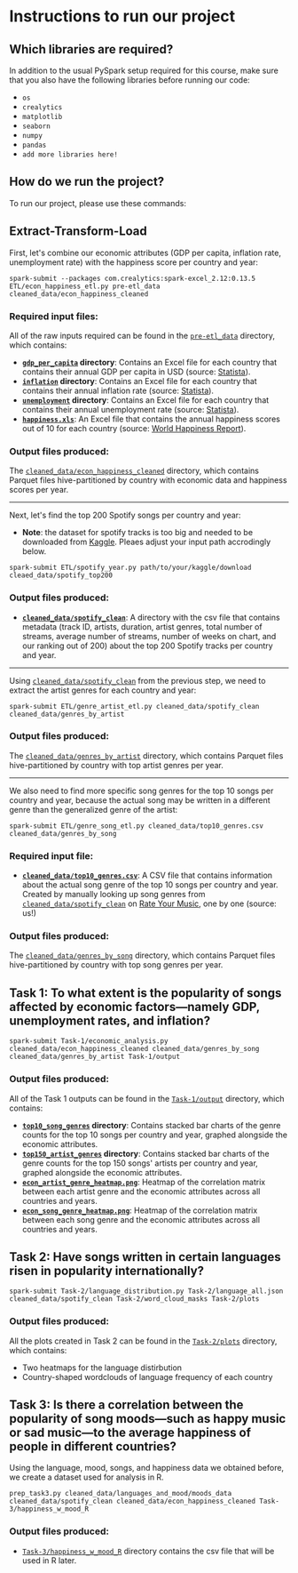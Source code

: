 # Instructions to run our project

## Which libraries are required?

In addition to the usual PySpark setup required for this course, make sure that you also have the following libraries before running our code:

- `os`
- `crealytics`
- `matplotlib`
- `seaborn`
- `numpy`
- `pandas`
- `add more libraries here!`


## How do we run the project?

To run our project, please use these commands:

## Extract-Transform-Load

First, let's combine our economic attributes (GDP per capita, inflation rate, unemployment rate) with the happiness score per country and year:

```
spark-submit --packages com.crealytics:spark-excel_2.12:0.13.5 ETL/econ_happiness_etl.py pre-etl_data cleaned_data/econ_happiness_cleaned
```

### Required input files:

All of the raw inputs required can be found in the [`pre-etl_data`](pre-etl_data) directory, which contains:

- **[`gdp_per_capita`](pre-etl_data/gdp_per_capita) directory**: Contains an Excel file for each country that contains their annual GDP per capita in USD (source: [Statista](https://www.statista.com/)).
- **[`inflation`](pre-etl_data/inflation) directory**: Contains an Excel file for each country that contains their annual inflation rate (source: [Statista](https://www.statista.com/)).
- **[`unemployment`](pre-etl_data/unemployment) directory**: Contains an Excel file for each country that contains their annual unemployment rate (source: [Statista](https://www.statista.com/)).
- **[`happiness.xls`](pre-etl_data/happiness.xls)**: An Excel file that contains the annual happiness scores out of 10 for each country (source: [World Happiness Report](https://worldhappiness.report/data/)).


### Output files produced:

The [`cleaned_data/econ_happiness_cleaned`](cleaned_data/econ_happiness_cleaned) directory, which contains Parquet files hive-partitioned by country with economic data and happiness scores per year.

---

Next, let's find the top 200 Spotify songs per country and year:

- **Note**: the dataset for spotify tracks is too big and needed to be downloaded from [Kaggle](https://www.kaggle.com/datasets/jfreyberg/spotify-chart-data). Pleaes adjust your input path accrodingly below.

```
spark-submit ETL/spotify_year.py path/to/your/kaggle/download cleaed_data/spotify_top200
```

### Output files produced:

- **[`cleaned_data/spotify_clean`](cleaned_data/spotify_clean)**: A directory with the csv file that contains metadata (track ID, artists, duration, artist genres, total number of streams, average number of streams, number of weeks on chart, and our ranking out of 200) about the top 200 Spotify tracks per country and year.

---

Using [`cleaned_data/spotify_clean`](cleaned_data/spotify_clean) from the previous step, we need to extract the artist genres for each country and year:

```
spark-submit ETL/genre_artist_etl.py cleaned_data/spotify_clean cleaned_data/genres_by_artist
```

### Output files produced:

The [`cleaned_data/genres_by_artist`](cleaned_data/genres_by_artist) directory, which contains Parquet files hive-partitioned by country with top artist genres per year.

---

We also need to find more specific song genres for the top 10 songs per country and year, because the actual song may be written in a different genre than the generalized genre of the artist:

```
spark-submit ETL/genre_song_etl.py cleaned_data/top10_genres.csv cleaned_data/genres_by_song
```

### Required input file:

- **[`cleaned_data/top10_genres.csv`](cleaned_data/top10_genres.csv)**: A CSV file that contains information about the actual song genre of the top 10 songs per country and year. Created by manually looking up song genres from [`cleaned_data/spotify_clean`](cleaned_data/spotify_clean) on [Rate Your Music](https://rateyourmusic.com/), one by one (source: us!)

### Output files produced:

The [`cleaned_data/genres_by_song`](cleaned_data/genres_by_song) directory, which contains Parquet files hive-partitioned by country with top song genres per year.


## Task 1: To what extent is the popularity of songs affected by economic factors—namely GDP, unemployment rates, and inflation?

```
spark-submit Task-1/economic_analysis.py cleaned_data/econ_happiness_cleaned cleaned_data/genres_by_song cleaned_data/genres_by_artist Task-1/output
```

### Output files produced:

All of the Task 1 outputs can be found in the [`Task-1/output`](Task-1/output) directory, which contains:

- **[`top10_song_genres`](Task-1/output/top10_song_genres) directory**: Contains stacked bar charts of the genre counts for the top 10 songs per country and year, graphed alongside the economic attributes.
- **[`top150_artist_genres`](Task-1/output/top150_artist_genres) directory**: Contains stacked bar charts of the genre counts for the top 150 songs' artists per country and year, graphed alongside the economic attributes.
- **[`econ_artist_genre_heatmap.png`](Task-1/output/econ_artist_genre_heatmap.png)**: Heatmap of the correlation matrix between each artist genre and the economic attributes across all countries and years.
- **[`econ_song_genre_heatmap.png`](Task-1/output/econ_song_genre_heatmap.png)**: Heatmap of the correlation matrix between each song genre and the economic attributes across all countries and years.


## Task 2: Have songs written in certain languages risen in popularity internationally?

```
spark-submit Task-2/language_distribution.py Task-2/language_all.json cleaned_data/spotify_clean Task-2/word_cloud_masks Task-2/plots
```

### Output files produced:

All the plots created in Task 2 can be found in the [`Task-2/plots`](Task-2/plots) directory, which contains:

- Two heatmaps for the language distirbution
- Country-shaped wordclouds of language frequency of each country


## Task 3: Is there a correlation between the popularity of song moods—such as happy music or sad music—to the average happiness of people in different countries?

Using the language, mood, songs, and happiness data we obtained before, we create a dataset used for analysis in R.

```
prep_task3.py cleaned_data/languages_and_mood/moods_data cleaned_data/spotify_clean cleaned_data/econ_happiness_cleaned Task-3/happiness_w_mood_R
```

### Output files produced:

- [`Task-3/happiness_w_mood_R`](Task-3/happiness_w_mood_R) directory contains the csv file that will be used in R later.
